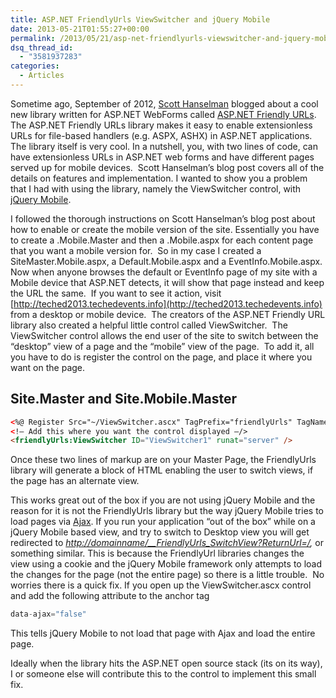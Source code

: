```yaml
---
title: ASP.NET FriendlyUrls ViewSwitcher and jQuery Mobile
date: 2013-05-21T01:55:27+00:00
permalink: /2013/05/21/asp-net-friendlyurls-viewswitcher-and-jquery-mobile/
dsq_thread_id:
  - "3581937283"
categories:
  - Articles
---
```


Sometime ago, September of 2012, [Scott Hanselman](http://www.hanselman.com/) blogged about a cool new library written for ASP.NET WebForms called [ASP.NET Friendly URLs](https://aspnetfriendlyurls.codeplex.com/). The ASP.NET Friendly URLs library makes it easy to enable extensionless URLs for file-based handlers (e.g. ASPX, ASHX) in ASP.NET applications.  The library itself is very cool. In a nutshell, you, with two lines of code, can have extensionless URLs in ASP.NET web forms and have different pages served up for mobile devices.  Scott Hanselman’s blog post covers all of the details on features and implementation. I wanted to show you a problem that I had with using the library, namely the ViewSwitcher control, with [jQuery Mobile](http://www.jquerymobile.com).

I followed the thorough instructions on Scott Hanselman’s blog post about how to enable or create the mobile version of the site. Essentially you have to create a _<MasterPageName>_.Mobile.Master and then a _<PageName>_.Mobile.aspx for each content page that you want a mobile version for.  So in my case I created a SiteMaster.Mobile.aspx, a Default.Mobile.aspx and a EventInfo.Mobile.aspx.  Now when anyone browses the default or EventInfo page of my site with a Mobile device that ASP.NET detects, it will show that page instead and keep the URL the same.  If you want to see it action, visit [http://teched2013.techedevents.info](http://teched2013.techedevents.info) from a desktop or mobile device.  The creators of the ASP.NET Friendly URL library also created a helpful little control called ViewSwitcher.  The ViewSwitcher control allows the end user of the site to switch between the “desktop” view of a page and the “mobile” view of the page.  To add it, all you have to do is register the control on the page, and place it where you want on the page.

## Site.Master and Site.Mobile.Master

```html
<%@ Register Src="~/ViewSwitcher.ascx" TagPrefix="friendlyUrls" TagName="ViewSwitcher>
<!– Add this where you want the control displayed –/>
<friendlyUrls:ViewSwitcher ID="ViewSwitcher1" runat="server" />
```

Once these two lines of markup are on your Master Page, the FriendlyUrls library will generate a block of HTML enabling the user to switch views, if the page has an alternate view.

This works great out of the box if you are not using jQuery Mobile and the reason for it is not the FriendlyUrls library but the way jQuery Mobile tries to load pages via [Ajax](http://jquerymobile.com/demos/1.2.0/docs/pages/page-navmodel.html). If you run your application “out of the box” while on a jQuery Mobile based view, and try to switch to Desktop view you will get redirected to [_http://domainname/__FriendlyUrls_SwitchView?ReturnUrl=/_](http://domainname/__FriendlyUrls_SwitchView?ReturnUrl=/)_,_ or something similar. This is because the FriendlyUrl libraries changes the view using a cookie and the jQuery Mobile framework only attempts to load the changes for the page (not the entire page) so there is a little trouble.  No worries there is a quick fix. If you open up the ViewSwitcher.ascx control and add the following attribute to the anchor tag

```js
data-ajax="false"
```

This tells jQuery Mobile to not load that page with Ajax and load the entire page.

Ideally when the library hits the ASP.NET open source stack (its on its way), I or someone else will contribute this to the control to implement this small fix.